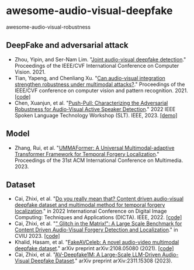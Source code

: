 # awesome-audio-visual-deepfake
awesome-audio-visual-robustness

## DeepFake and adversarial attack
+ Zhou, Yipin, and Ser-Nam Lim. "[Joint audio-visual deepfake detection](https://openaccess.thecvf.com/content/ICCV2021/papers/Zhou_Joint_Audio-Visual_Deepfake_Detection_ICCV_2021_paper.pdf)." Proceedings of the IEEE/CVF International Conference on Computer Vision. 2021.
+ Tian, Yapeng, and Chenliang Xu. "[Can audio-visual integration strengthen robustness under multimodal attacks?](https://arxiv.org/pdf/2104.02000.pdf)." Proceedings of the IEEE/CVF conference on computer vision and pattern recognition. 2021. [[code]](https://github.com/YapengTian/AV-Robustness-CVPR21)
+ Chen, Xuanjun, et al. "[Push-Pull: Characterizing the Adversarial Robustness for Audio-Visual Active Speaker Detection](https://arxiv.org/abs/2210.00753)." 2022 IEEE Spoken Language Technology Workshop (SLT). IEEE, 2023. [[demo]](https://xjchen.tech/Push-Pull/index.html)

## Model
+ Zhang, Rui, et al. "[UMMAFormer: A Universal Multimodal-adaptive Transformer Framework for Temporal Forgery Localization](https://arxiv.org/abs/2308.14395)." Proceedings of the 31st ACM International Conference on Multimedia. 2023.

## Dataset
+ Cai, Zhixi, et al. "[Do you really mean that? Content driven audio-visual deepfake dataset and multimodal method for temporal forgery localization](https://ieeexplore.ieee.org/document/10034605)." in 2022 International Conference on Digital Image Computing: Techniques and Applications (DICTA). IEEE, 2022. [[code]](https://github.com/ControlNet/LAV-DF?tab=readme-ov-file)
+ Cai, Zhixi, et al. "[" Glitch in the Matrix!": A Large Scale Benchmark for Content Driven Audio-Visual Forgery Detection and Localization](https://arxiv.org/abs/2305.01979)." in CVIU 2023. [[code]](https://github.com/ControlNet/LAV-DF?tab=readme-ov-file)
+ Khalid, Hasam, et al. "[FakeAVCeleb: A novel audio-video multimodal deepfake dataset](https://arxiv.org/abs/2108.05080)." arXiv preprint arXiv:2108.05080 (2021). [[code]](https://github.com/DASH-Lab/FakeAVCeleb)
+ Cai, Zhixi, et al. "[AV-Deepfake1M: A Large-Scale LLM-Driven Audio-Visual Deepfake Dataset](https://arxiv.org/pdf/2311.15308v1.pdf)." arXiv preprint arXiv:2311.15308 (2023).

